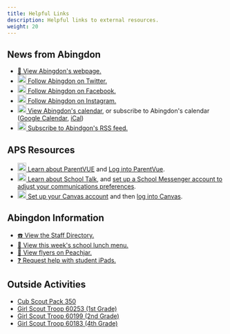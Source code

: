 ```yaml
---
title: Helpful Links
description: Helpful links to external resources.
weight: 20
---
```


## News from Abingdon
- [🏫 View Abingdon's webpage.](https://abingdon.apsva.us/)
- [<img src="/img/Twitter.svg" height="20" width="20"> Follow Abingdon on Twitter.](https://twitter.com/AbingdonGIFT)
- [<img src="/img/Facebook.svg" height="20" width="20"> Follow Abingdon on Facebook.](https://facebook.com/AbingdonES)
- [<img src="/img/Instagram.svg" height="20" width="20"> Follow Abingdon on Instagram.](https://www.instagram.com/abingdongift/)
- [<img src="/img/Calendar.svg" height="20" width="20"> View Abingdon's calendar](https://abingdon.apsva.us/calendar/), or subscribe to Abingdon's calendar ([Google Calendar](https://calendar.google.com/calendar/render?cid=webcal://abingdon.apsva.us/ical?t=84), [iCal](webcal://abingdon.apsva.us/ical))
- [<img src="/img/RSS.svg" height="20" width="20"> Subscribe to Abindgon's RSS feed.](https://abingdon.apsva.us/feed/)

## APS Resources
- [<img src="/img/ParentVUE.svg" height="20" width="20"> Learn about ParentVUE](https://www.apsva.us/family-access-center/) and [Log into ParentVue](https://vue.apsva.us).
- [<img src="/img/SchoolMessenger.svg" height="20" width="20"> Learn about School Talk](https://www.apsva.us/schooltalk/), and [set up a School Messenger account to adjust your communications preferences](https://go.schoolmessenger.com/).
- [<img src="/img/Canvas.svg" height="20" width="20"> Set up your Canvas account](https://www.apsva.us/digital-devices/digital-learning-device-help/canvas/) and then [log into Canvas](https://apsva.instructure.com/login/canvas).

## Abingdon Information
- [☎️ View the Staff Directory.](https://abingdon.apsva.us/staff-directory/)
- [🍱 View this week's school lunch menu.](https://apsva.nutrislice.com/menu/abingdon)
- [📜 View flyers on Peachjar.](https://app.peachjar.com/flyers/all/schools/24854)
- [❓ Request help with student iPads.](https://abingdon.apsva.us/technology/request-tech-help/)

## Outside Activities

- [Cub Scout Pack 350](https://pack350.mypack.us/)
- [Girl Scout Troop 60253 (1st Grade)](https://mygs.girlscouts.org/map;troopNumber=Troop%2060253;distanceInMiles=10;address=,,22206,;grades=;season=Current;type=TROOP)
- [Girl Scout Troop 60199 (2nd Grade)](https://mygs.girlscouts.org/map;troopNumber=Troop%2060199;distanceInMiles=10;address=,,22206,;grades=;season=Current;type=TROOP)
- [Girl Scout Troop 60183 (4th Grade)](https://mygs.girlscouts.org/map;troopNumber=Troop%2060183;distanceInMiles=10;address=,,22206,;grades=;season=Current;type=TROOP)